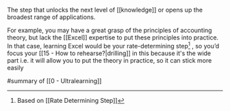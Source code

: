 The step that unlocks the next level of [[knowledge]] or opens up the broadest range of applications.

For example, you may have a great grasp of the principles of accounting theory, but lack the [[Excel]] expertise to put these principles into practice. In that case, learning Excel would be your rate-determining step[^1] , so you’d focus your [[15 - How to rehearse?|drilling]] in this because it's the wide part i.e. it will allow you to put the theory in practice, so it can stick more easily

#summary  of [[0 - Ultralearning]]

[^1]: Based on [[Rate Determining Step]]
